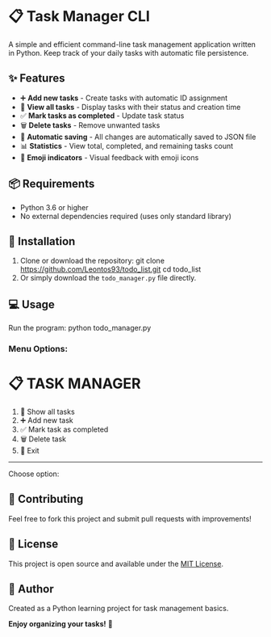 # 📋 Task Manager CLI

A simple and efficient command-line task management application written in Python. Keep track of your daily tasks with automatic file persistence.

## ✨ Features

- ➕ **Add new tasks** - Create tasks with automatic ID assignment
- 📄 **View all tasks** - Display tasks with their status and creation time
- ✅ **Mark tasks as completed** - Update task status
- 🗑️ **Delete tasks** - Remove unwanted tasks
- 💾 **Automatic saving** - All changes are automatically saved to JSON file
- 📊 **Statistics** - View total, completed, and remaining tasks count
- 🎨 **Emoji indicators** - Visual feedback with emoji icons

## 📦 Requirements

- Python 3.6 or higher
- No external dependencies required (uses only standard library)

## 🚀 Installation

1. Clone or download the repository:
git clone https://github.com/Leontos93/todo_list.git
cd todo_list
2. Or simply download the `todo_manager.py` file directly.

## 💻 Usage

Run the program:
python todo_manager.py


### Menu Options:

📋 TASK MANAGER
========================================
1. 📄 Show all tasks
2. ➕ Add new task
3. ✅ Mark task as completed
4. 🗑️  Delete task
0. 🚪 Exit
----------------------------------------
Choose option: 

## 🤝 Contributing

Feel free to fork this project and submit pull requests with improvements!

## 📝 License

This project is open source and available under the [MIT License](LICENSE).

## 👤 Author

Created as a Python learning project for task management basics.

**Enjoy organizing your tasks!** 🎉